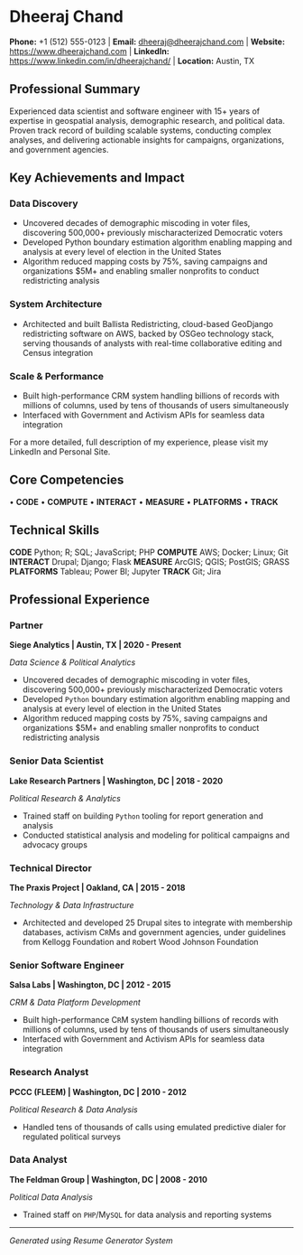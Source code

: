 # Dheeraj Chand

**Phone:** +1 (512) 555-0123 | **Email:** dheeraj@dheerajchand.com | **Website:** https://www.dheerajchand.com | **LinkedIn:** https://www.linkedin.com/in/dheerajchand/ | **Location:** Austin, TX

## Professional Summary

Experienced data scientist and software engineer with 15+ years of expertise in geospatial analysis, demographic research, and political data. Proven track record of building scalable systems, conducting complex analyses, and delivering actionable insights for campaigns, organizations, and government agencies.

## Key Achievements and Impact

### Data Discovery
- Uncovered decades of demographic miscoding in voter files, discovering 500,000+ previously mischaracterized Democratic voters
- Developed Python boundary estimation algorithm enabling mapping and analysis at every level of election in the United States
- Algorithm reduced mapping costs by 75%, saving campaigns and organizations $5M+ and enabling smaller nonprofits to conduct redistricting analysis

### System Architecture
- Architected and built Ballista Redistricting, cloud-based GeoDjango redistricting software on AWS, backed by OSGeo technology stack, serving thousands of analysts with real-time collaborative editing and Census integration

### Scale & Performance
- Built high-performance CRM system handling billions of records with millions of columns, used by tens of thousands of users simultaneously
- Interfaced with Government and Activism APIs for seamless data integration

For a more detailed, full description of my experience, please visit my LinkedIn and Personal Site.

## Core Competencies

• **CODE**
• **COMPUTE**
• **INTERACT**
• **MEASURE**
• **PLATFORMS**
• **TRACK**

## Technical Skills

**CODE** Python; R; SQL; JavaScript; PHP
**COMPUTE** AWS; Docker; Linux; Git
**INTERACT** Drupal; Django; Flask
**MEASURE** ArcGIS; QGIS; PostGIS; GRASS
**PLATFORMS** Tableau; Power BI; Jupyter
**TRACK** Git; Jira

## Professional Experience

### Partner
**Siege Analytics | Austin, TX | 2020 - Present**

*Data Science & Political Analytics*

- Uncovered decades of demographic miscoding in voter files, discovering 500,000+ previously mischaracterized Democratic voters
- Developed `Python` boundary estimation algorithm enabling mapping and analysis at every level of election in the United States
- Algorithm reduced mapping costs by 75%, saving campaigns and organizations $5M+ and enabling smaller nonprofits to conduct redistricting analysis

### Senior Data Scientist
**Lake Research Partners | Washington, DC | 2018 - 2020**

*Political Research & Analytics*

- Trained staff on building `Python` tooling for report generation and analysis
- Conducted statistical analysis and modeling for political campaigns and advocacy groups

### Technical Director
**The Praxis Project | Oakland, CA | 2015 - 2018**

*Technology & Data Infrastructure*

- Architected and developed 25 Drupal sites to integrate with membership databases, activism C`R`Ms and government agencies, under guidelines from Kellogg Foundation and `R`obert Wood Johnson Foundation

### Senior Software Engineer
**Salsa Labs | Washington, DC | 2012 - 2015**

*CRM & Data Platform Development*

- Built high-performance C`R`M system handling billions of records with millions of columns, used by tens of thousands of users simultaneously
- Interfaced with Government and Activism APIs for seamless data integration

### Research Analyst
**PCCC (FLEEM) | Washington, DC | 2010 - 2012**

*Political Research & Data Analysis*

- Handled tens of thousands of calls using emulated predictive dialer for regulated political surveys

### Data Analyst
**The Feldman Group | Washington, DC | 2008 - 2010**

*Political Data Analysis*

- Trained staff on `PHP`/My`SQL` for data analysis and reporting systems

---

*Generated using Resume Generator System*